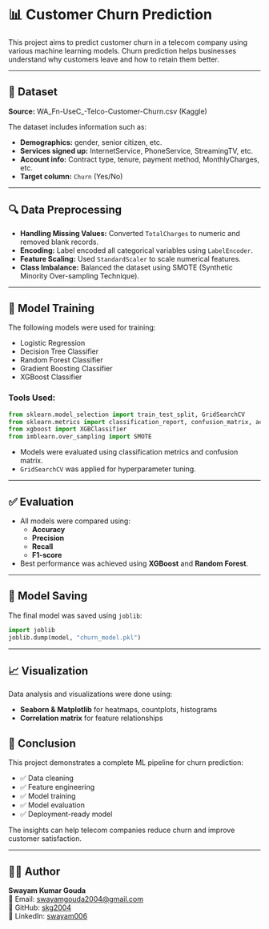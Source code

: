 
# 📊 Customer Churn Prediction

This project aims to predict customer churn in a telecom company using various machine learning models. Churn prediction helps businesses understand why customers leave and how to retain them better.

---

## 📁 Dataset

**Source:** WA_Fn-UseC_-Telco-Customer-Churn.csv (Kaggle)

The dataset includes information such as:
- **Demographics:** gender, senior citizen, etc.
- **Services signed up:** InternetService, PhoneService, StreamingTV, etc.
- **Account info:** Contract type, tenure, payment method, MonthlyCharges, etc.
- **Target column:** `Churn` (Yes/No)

---

## 🔍 Data Preprocessing

- **Handling Missing Values:** Converted `TotalCharges` to numeric and removed blank records.
- **Encoding:** Label encoded all categorical variables using `LabelEncoder`.
- **Feature Scaling:** Used `StandardScaler` to scale numerical features.
- **Class Imbalance:** Balanced the dataset using SMOTE (Synthetic Minority Over-sampling Technique).

---

## 🧠 Model Training

The following models were used for training:
- Logistic Regression
- Decision Tree Classifier
- Random Forest Classifier
- Gradient Boosting Classifier
- XGBoost Classifier

### Tools Used:
```python
from sklearn.model_selection import train_test_split, GridSearchCV
from sklearn.metrics import classification_report, confusion_matrix, accuracy_score
from xgboost import XGBClassifier
from imblearn.over_sampling import SMOTE
```

- Models were evaluated using classification metrics and confusion matrix.
- `GridSearchCV` was applied for hyperparameter tuning.

---

## ✅ Evaluation

- All models were compared using:
  - **Accuracy**
  - **Precision**
  - **Recall**
  - **F1-score**
- Best performance was achieved using **XGBoost** and **Random Forest**.

---

## 💾 Model Saving

The final model was saved using `joblib`:

```python
import joblib
joblib.dump(model, "churn_model.pkl")
```

---

## 📈 Visualization

Data analysis and visualizations were done using:
- **Seaborn & Matplotlib** for heatmaps, countplots, histograms
- **Correlation matrix** for feature relationships


## 📌 Conclusion

This project demonstrates a complete ML pipeline for churn prediction:
- ✅ Data cleaning
- ✅ Feature engineering
- ✅ Model training
- ✅ Model evaluation
- ✅ Deployment-ready model

The insights can help telecom companies reduce churn and improve customer satisfaction.

---

## 👨‍💻 Author

**Swayam Kumar Gouda**  
📧 Email: swayamgouda2004@gmail.com  
🔗 GitHub: [skg2004](https://github.com/skg2004)  
🔗 LinkedIn: [swayam006](https://linkedin.com/in/swayam006)
